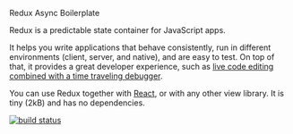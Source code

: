 Redux Async Boilerplate

Redux is a predictable state container for JavaScript apps.

It helps you write applications that behave consistently, run in different environments (client, server, and native), and are easy to test. On top of that, it provides a great developer experience, such as [live code editing combined with a time traveling debugger](https://github.com/gaearon/redux-devtools).

You can use Redux together with [React](https://facebook.github.io/react/), or with any other view library.
It is tiny (2kB) and has no dependencies.

[![build status](https://img.shields.io/travis/shanedasilva/redux-async-boilerplate/master.svg?style=flat-square)](https://travis-ci.org/shanedasilva/redux-async-boilerplate)
